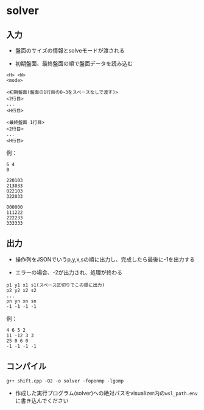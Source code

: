 # solver

## 入力

- 盤面のサイズの情報とsolveモードが渡される

- 初期盤面、最終盤面の順で盤面データを読み込む

```
<H> <W>
<mode>

<初期盤面(盤面の1行目の0~3をスペースなしで渡す)>
<2行目>
...
<H行目>

<最終盤面 1行目>
<2行目>
...
<H行目>
```

例：
```
6 4
0

220103
213033
022103
322033

000000
111222
222233
333333
```


## 出力

- 操作列をJSONでいうp,y,x,sの順に出力し、完成したら最後に-1を出力する

- エラーの場合、-2が出力され、処理が終わる

```
p1 y1 x1 s1(スペース区切りでこの順に出力)
p2 y2 x2 s2
...
pn yn xn sn
-1 -1 -1 -1
```

例：
```
4 6 5 2
11 -12 3 3
25 0 6 0
-1 -1 -1 -1
```



## コンパイル

```
g++ shift.cpp -O2 -o solver -fopenmp -lgomp
```

- 作成した実行プログラム(solver)への絶対パスをvisualizer内の`wsl_path.env`に書き込んでください
